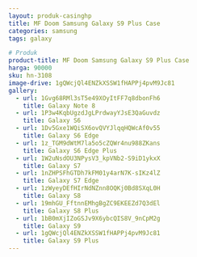 ```yaml
---
layout: produk-casinghp
title: MF Doom Samsung Galaxy S9 Plus Case
categories: samsung
tags: galaxy

# Produk
product-title: MF Doom Samsung Galaxy S9 Plus Case
harga: 90000
sku: hn-3108
image-drive: 1gQWcjQl4ENZkXSSW1fHAPPj4pvM9Jc81
gallery:
  - url: 1Gvg68RMl3sT5e49XOyItFF7q8dbonFh6
    title: Galaxy Note 8
  - url: 1P3w4KqbUgzdJgLPrdwayYJsE3QaGuvdz
    title: Galaxy S6
  - url: 1Dv5Gxe1WQiSX6ovQVYJlqqHQWcAf0v55
    title: Galaxy S6 Edge
  - url: 1z_TGM9dWtM7la5o5cZQWr4nu988ZKans
    title: Galaxy S6 Edge Plus
  - url: 1W2uNsdOU3NPysV3_kpVNb2-S9iD1ykxX
    title: Galaxy S7
  - url: 1nZHPSFhGTDh7kFM01y4arN7K-sIKz4lZ
    title: Galaxy S7 Edge
  - url: 1zWyeyDEfHIrNdNZnn8OQKj0Bd8SXqL0H
    title: Galaxy S8
  - url: 19mhGU_FftnnEMhgBgZC9EKEEZd7Q3dEl
    title: Galaxy S8 Plus
  - url: 1bB0mXjIZoGSJv9X6ybcQIS8V_9nCpM2g
    title: Galaxy S9
  - url: 1gQWcjQl4ENZkXSSW1fHAPPj4pvM9Jc81
    title: Galaxy S9 Plus
---
```

